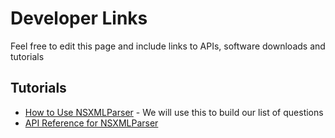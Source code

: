# Developer Links #

Feel free to edit this page and include links to APIs, software downloads and tutorials


## Tutorials ##
  * [How to Use NSXMLParser](http://weblog.bignerdranch.com/?p=48) - We will use this to build our list of questions
  * [API Reference for NSXMLParser](http://developer.apple.com/mac/library/documentation/Cocoa/Reference/Foundation/Classes/NSXMLParser_Class/Reference/Reference.html)
